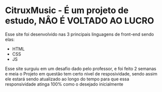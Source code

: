 # CitruxMusic - É um projeto de estudo, NÂO É VOLTADO AO LUCRO

Esse site foi desenvolvido nas 3 principais linguagens de front-end sendo elas:

* HTML
* CSS
* JS

Esse site surguiu em um desafio dado pelo professor, e foi feito 2 semanas e meia
o Projeto em questão tem certo nivel de resposividade, sendo assim ele estará sendo atualizado
ao longo do tempo para que essa responsividade atinga 100% como o desejado inicialmente
